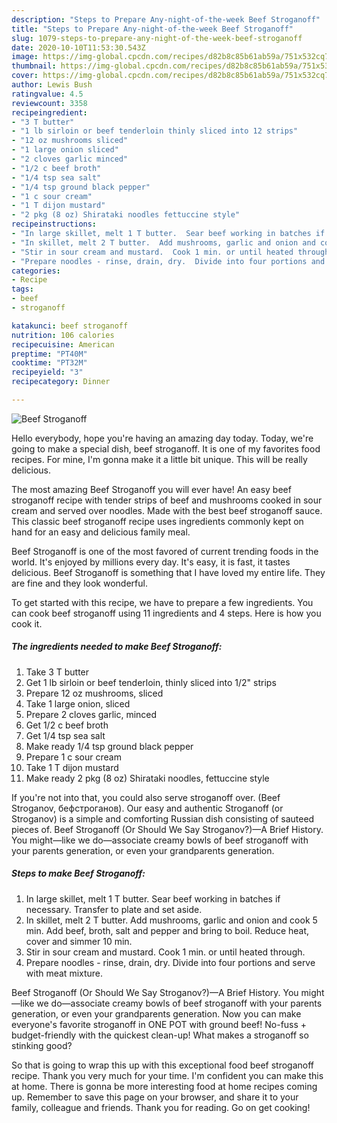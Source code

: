 ```yaml
---
description: "Steps to Prepare Any-night-of-the-week Beef Stroganoff"
title: "Steps to Prepare Any-night-of-the-week Beef Stroganoff"
slug: 1079-steps-to-prepare-any-night-of-the-week-beef-stroganoff
date: 2020-10-10T11:53:30.543Z
image: https://img-global.cpcdn.com/recipes/d82b8c85b61ab59a/751x532cq70/beef-stroganoff-recipe-main-photo.jpg
thumbnail: https://img-global.cpcdn.com/recipes/d82b8c85b61ab59a/751x532cq70/beef-stroganoff-recipe-main-photo.jpg
cover: https://img-global.cpcdn.com/recipes/d82b8c85b61ab59a/751x532cq70/beef-stroganoff-recipe-main-photo.jpg
author: Lewis Bush
ratingvalue: 4.5
reviewcount: 3358
recipeingredient:
- "3 T butter"
- "1 lb sirloin or beef tenderloin thinly sliced into 12 strips"
- "12 oz mushrooms sliced"
- "1 large onion sliced"
- "2 cloves garlic minced"
- "1/2 c beef broth"
- "1/4 tsp sea salt"
- "1/4 tsp ground black pepper"
- "1 c sour cream"
- "1 T dijon mustard"
- "2 pkg (8 oz) Shirataki noodles fettuccine style"
recipeinstructions:
- "In large skillet, melt 1 T butter.  Sear beef working in batches if necessary.  Transfer to plate and set aside."
- "In skillet, melt 2 T butter.  Add mushrooms, garlic and onion and cook 5 min.  Add beef, broth, salt and pepper and bring to boil.  Reduce heat, cover and simmer 10 min."
- "Stir in sour cream and mustard.  Cook 1 min. or until heated through."
- "Prepare noodles - rinse, drain, dry.  Divide into four portions and serve with meat mixture."
categories:
- Recipe
tags:
- beef
- stroganoff

katakunci: beef stroganoff 
nutrition: 106 calories
recipecuisine: American
preptime: "PT40M"
cooktime: "PT32M"
recipeyield: "3"
recipecategory: Dinner

---
```



![Beef Stroganoff](https://img-global.cpcdn.com/recipes/d82b8c85b61ab59a/751x532cq70/beef-stroganoff-recipe-main-photo.jpg)

Hello everybody, hope you're having an amazing day today. Today, we're going to make a special dish, beef stroganoff. It is one of my favorites food recipes. For mine, I'm gonna make it a little bit unique. This will be really delicious.

The most amazing Beef Stroganoff you will ever have! An easy beef stroganoff recipe with tender strips of beef and mushrooms cooked in sour cream and served over noodles. Made with the best beef stroganoff sauce. This classic beef stroganoff recipe uses ingredients commonly kept on hand for an easy and delicious family meal.

Beef Stroganoff is one of the most favored of current trending foods in the world. It's enjoyed by millions every day. It's easy, it is fast, it tastes delicious. Beef Stroganoff is something that I have loved my entire life. They are fine and they look wonderful.


To get started with this recipe, we have to prepare a few ingredients. You can cook beef stroganoff using 11 ingredients and 4 steps. Here is how you cook it.

<!--inarticleads1-->

##### The ingredients needed to make Beef Stroganoff:

1. Take 3 T butter
1. Get 1 lb sirloin or beef tenderloin, thinly sliced into 1/2&#34; strips
1. Prepare 12 oz mushrooms, sliced
1. Take 1 large onion, sliced
1. Prepare 2 cloves garlic, minced
1. Get 1/2 c beef broth
1. Get 1/4 tsp sea salt
1. Make ready 1/4 tsp ground black pepper
1. Prepare 1 c sour cream
1. Take 1 T dijon mustard
1. Make ready 2 pkg (8 oz) Shirataki noodles, fettuccine style


If you&#39;re not into that, you could also serve stroganoff over. (Beef Stroganov, бефстроганов). Our easy and authentic Stroganoff (or Stroganov) is a simple and comforting Russian dish consisting of sauteed pieces of. Beef Stroganoff (Or Should We Say Stroganov?)—A Brief History. You might—like we do—associate creamy bowls of beef stroganoff with your parents generation, or even your grandparents generation. 

<!--inarticleads2-->

##### Steps to make Beef Stroganoff:

1. In large skillet, melt 1 T butter.  Sear beef working in batches if necessary.  Transfer to plate and set aside.
1. In skillet, melt 2 T butter.  Add mushrooms, garlic and onion and cook 5 min.  Add beef, broth, salt and pepper and bring to boil.  Reduce heat, cover and simmer 10 min.
1. Stir in sour cream and mustard.  Cook 1 min. or until heated through.
1. Prepare noodles - rinse, drain, dry.  Divide into four portions and serve with meat mixture.


Beef Stroganoff (Or Should We Say Stroganov?)—A Brief History. You might—like we do—associate creamy bowls of beef stroganoff with your parents generation, or even your grandparents generation. Now you can make everyone&#39;s favorite stroganoff in ONE POT with ground beef! No-fuss + budget-friendly with the quickest clean-up! What makes a stroganoff so stinking good? 

So that is going to wrap this up with this exceptional food beef stroganoff recipe. Thank you very much for your time. I'm confident you can make this at home. There is gonna be more interesting food at home recipes coming up. Remember to save this page on your browser, and share it to your family, colleague and friends. Thank you for reading. Go on get cooking!
